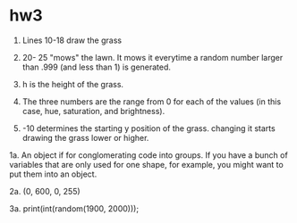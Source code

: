 # hw3

1. Lines 10-18 draw the grass

2. 20- 25 "mows" the lawn. It mows it everytime a random number larger than .999 (and less than 1) is generated.

3. h is the height of the grass.

4. The three numbers are the range from 0 for each of the values (in this case, hue, saturation, and brightness).

5. -10 determines the starting y position of the grass. changing it starts drawing the grass lower or higher.


1a. An object if for conglomerating code into groups. If you have a bunch of variables that are only used for one shape, for example, you might want to put them into an object.

2a. (0, 600, 0, 255)

3a. print(int(random(1900, 2000)));
